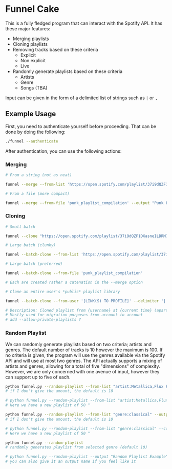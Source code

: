 # Funnel Cake

This is a fully fledged program that can interact with the Spotify API.
It has these major features:

- Merging playlists
- Cloning playlists
- Removing tracks based on these criteria
    * Explicit
    * Non explicit
    * Live
- Randomly generate playlists based on these criteria
    * Artists
    * Genre
    * Songs (TBA)

Input can be given in the form of a delimited list of strings such as `|` or `,`

## Example Usage

First, you need to authenticate yourself before proceeding.
That can be done by doing the following:

```bash
./funnel --authenticate
```

After authentication, you can use the following actions:

### Merging

```bash
# From a string (not as neat)

funnel --merge --from-list 'https://open.spotify.com/playlist/37i9dQZF1DXasneILDRM7B|https://open.spotify.com/playlist/0GMRiKLyYuKUg3BXyFKNqT' --delimiter '|' --output "Punk Fun"
```

```bash
# From a file (more compact)

funnel --merge --from-file 'punk_playlist_compilation' --output "Punk Fun"
```

### Cloning

```bash
# Small batch

funnel --clone "https://open.spotify.com/playlist/37i9dQZF1DXasneILDRM7B"
```

```bash
# Large batch (clunky)

funnel --batch-clone --from-list 'https://open.spotify.com/playlist/37i9dQZF1DXasneILDRM7B|https://open.spotify.com/playlist/0GMRiKLyYuKUg3BXyFKNqT' --delimiter '|'
```

```bash
# Large batch (preferred)

funnel --batch-clone --from-file 'punk_playlist_compilation'

# Each are created rather a catenation in the --merge option
```

```bash
# Clone an entire user's *public* playlist library

funnel --batch-clone --from-user '[LINK(S) TO PROFILE]' --delimiter '|' 

# Description: Cloned playlist from {username} at {current time} (apart of user dump)
# Mostly used for migration purposes from account to account
# add --allow-private-playlists ?

```

### Random Playlist

We can randomly generate playlists based on two criteria; artists and genres.
The default number of tracks is 10 however the maximum is 100.
If no criteria is given, the program will use the genres available via the Spotify API and will use at most two genres.
The API actually supports a mixing of artists and genres, allowing for a total of five "dimensions" of complexity.
However, we are only concerned with one avenue of input, however they can support up to five of each.

```bash
python funnel.py --random-playlist --from-list "artist:Metallica,Flux Pavillion" --output "Metallic Dubstep"
# if I don't give the amount, the default is 10

# python funnel.py --random-playlist --from-list "artist:Metallica,Flux Pavillion" --count 50 --output "Metallic Dubstep"
# Here we have a new playlist of 50 ^
```

```bash
python funnel.py --random-playlist --from-list "genre:classical" --output "Classical Trip"
# if I don't give the amount, the default is 10

# python funnel.py --random-playlist --from-list "genre:classical" --count 50 --output "Classical Trip"
# Here we have a new playlist of 50 ^
```

```bash
python funnel.py --random-playlist
# randomly generates playlist from selected genre (default 10)

# python funnel.py --random-playlist --output "Random Playlist Example"
# you can also give it an output name if you feel like it
```
